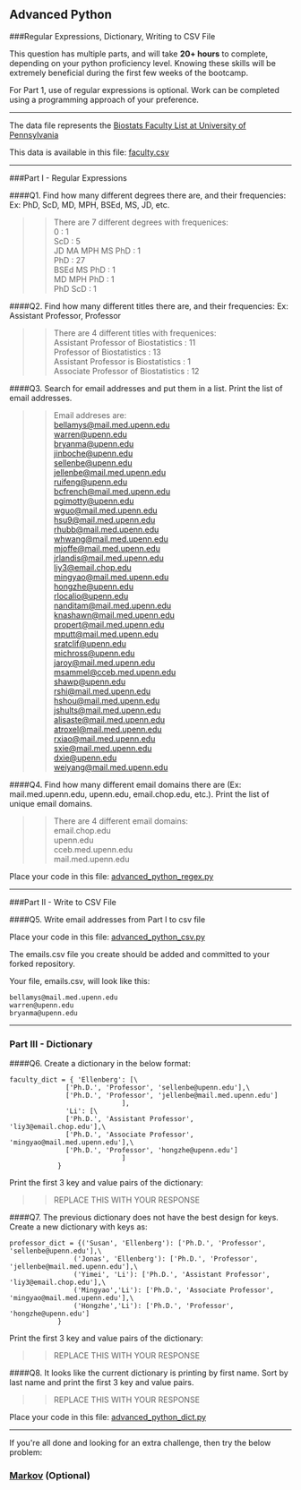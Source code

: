 ## Advanced Python    

###Regular Expressions, Dictionary, Writing to CSV File  

This question has multiple parts, and will take **20+ hours** to complete, depending on your python proficiency level.  Knowing these skills will be extremely beneficial during the first few weeks of the bootcamp.

For Part 1, use of regular expressions is optional.  Work can be completed using a programming approach of your preference. 

---

The data file represents the [Biostats Faculty List at University of Pennsylvania](http://www.med.upenn.edu/cceb/biostat/faculty.shtml)

This data is available in this file:  [faculty.csv](python/faculty.csv)

--- 

###Part I - Regular Expressions  


####Q1. Find how many different degrees there are, and their frequencies: Ex:  PhD, ScD, MD, MPH, BSEd, MS, JD, etc.

>> There are 7 different degrees with frequenices:<br/>
0 : 1 <br/>
ScD : 5 <br/>
JD MA MPH MS PhD : 1 <br/>
PhD : 27 <br/>
BSEd MS PhD : 1 <br/>
MD MPH PhD : 1 <br/>
PhD ScD : 1 <br/>


####Q2. Find how many different titles there are, and their frequencies:  Ex:  Assistant Professor, Professor

>> There are 4 different titles with frequenices:<br/>
Assistant Professor of Biostatistics : 11 <br/>
Professor of Biostatistics : 13 <br/>
Assistant Professor is Biostatistics : 1 <br/>
Associate Professor of Biostatistics : 12 <br/>


####Q3. Search for email addresses and put them in a list.  Print the list of email addresses.

>> Email addreses are:<br/>
bellamys@mail.med.upenn.edu <br/>
warren@upenn.edu <br/>
bryanma@upenn.edu <br/>
jinboche@upenn.edu <br/>
sellenbe@upenn.edu <br/>
jellenbe@mail.med.upenn.edu <br/>
ruifeng@upenn.edu <br/>
bcfrench@mail.med.upenn.edu <br/>
pgimotty@upenn.edu <br/>
wguo@mail.med.upenn.edu <br/>
hsu9@mail.med.upenn.edu <br/>
rhubb@mail.med.upenn.edu <br/>
whwang@mail.med.upenn.edu <br/>
mjoffe@mail.med.upenn.edu <br/>
jrlandis@mail.med.upenn.edu <br/>
liy3@email.chop.edu <br/>
mingyao@mail.med.upenn.edu <br/>
hongzhe@upenn.edu <br/>
rlocalio@upenn.edu <br/>
nanditam@mail.med.upenn.edu <br/>
knashawn@mail.med.upenn.edu <br/>
propert@mail.med.upenn.edu <br/>
mputt@mail.med.upenn.edu <br/>
sratclif@upenn.edu <br/>
michross@upenn.edu <br/>
jaroy@mail.med.upenn.edu <br/>
msammel@cceb.med.upenn.edu <br/>
shawp@upenn.edu <br/>
rshi@mail.med.upenn.edu <br/>
hshou@mail.med.upenn.edu <br/>
jshults@mail.med.upenn.edu <br/>
alisaste@mail.med.upenn.edu <br/>
atroxel@mail.med.upenn.edu <br/>
rxiao@mail.med.upenn.edu <br/>
sxie@mail.med.upenn.edu <br/>
dxie@upenn.edu <br/>
weiyang@mail.med.upenn.edu <br/>


####Q4. Find how many different email domains there are (Ex:  mail.med.upenn.edu, upenn.edu, email.chop.edu, etc.).  Print the list of unique email domains.

>> There are 4 different email domains:<br/>
email.chop.edu <br/>
upenn.edu <br/>
cceb.med.upenn.edu <br/>
mail.med.upenn.edu <br/>

Place your code in this file: [advanced_python_regex.py](python/advanced_python_regex.py)

---

###Part II - Write to CSV File

####Q5.  Write email addresses from Part I to csv file

Place your code in this file: [advanced_python_csv.py](python/advanced_python_csv.py)

The emails.csv file you create should be added and committed to your forked repository.

Your file, emails.csv, will look like this:
```
bellamys@mail.med.upenn.edu
warren@upenn.edu
bryanma@upenn.edu
```

---

### Part III - Dictionary

####Q6.  Create a dictionary in the below format:
```
faculty_dict = { 'Ellenberg': [\
              ['Ph.D.', 'Professor', 'sellenbe@upenn.edu'],\
              ['Ph.D.', 'Professor', 'jellenbe@mail.med.upenn.edu']
                            ],
              'Li': [\
              ['Ph.D.', 'Assistant Professor', 'liy3@email.chop.edu'],\
              ['Ph.D.', 'Associate Professor', 'mingyao@mail.med.upenn.edu'],\
              ['Ph.D.', 'Professor', 'hongzhe@upenn.edu']
                            ]
            }
```
Print the first 3 key and value pairs of the dictionary:

>> REPLACE THIS WITH YOUR RESPONSE

####Q7.  The previous dictionary does not have the best design for keys.  Create a new dictionary with keys as:

```
professor_dict = {('Susan', 'Ellenberg'): ['Ph.D.', 'Professor', 'sellenbe@upenn.edu'],\
                ('Jonas', 'Ellenberg'): ['Ph.D.', 'Professor', 'jellenbe@mail.med.upenn.edu'],\
                ('Yimei', 'Li'): ['Ph.D.', 'Assistant Professor', 'liy3@email.chop.edu'],\
                ('Mingyao','Li'): ['Ph.D.', 'Associate Professor', 'mingyao@mail.med.upenn.edu'],\
                ('Hongzhe','Li'): ['Ph.D.', 'Professor', 'hongzhe@upenn.edu']
            }
```

Print the first 3 key and value pairs of the dictionary:

>> REPLACE THIS WITH YOUR RESPONSE

####Q8.  It looks like the current dictionary is printing by first name.  Sort by last name and print the first 3 key and value pairs.  

>> REPLACE THIS WITH YOUR RESPONSE

Place your code in this file: [advanced_python_dict.py](python/advanced_python_dict.py)

--- 

If you're all done and looking for an extra challenge, then try the below problem:  

### [Markov](python/markov.py) (Optional)

